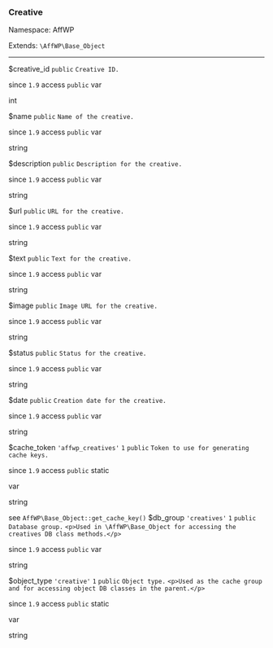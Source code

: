### Creative

Namespace: AffWP

Extends: `\AffWP\Base_Object`

----


$creative_id
`public` `Creative ID.` 


since
`1.9` 
access
`public` 
var

int


$name
`public` `Name of the creative.` 


since
`1.9` 
access
`public` 
var

string


$description
`public` `Description for the creative.` 


since
`1.9` 
access
`public` 
var

string


$url
`public` `URL for the creative.` 


since
`1.9` 
access
`public` 
var

string


$text
`public` `Text for the creative.` 


since
`1.9` 
access
`public` 
var

string


$image
`public` `Image URL for the creative.` 


since
`1.9` 
access
`public` 
var

string


$status
`public` `Status for the creative.` 


since
`1.9` 
access
`public` 
var

string


$date
`public` `Creation date for the creative.` 


since
`1.9` 
access
`public` 
var

string


$cache_token
`'affwp_creatives'` `1` `public` `Token to use for generating cache keys.` 


since
`1.9` 
access
`public` 
static

var

string


see
`AffWP\Base_Object::get_cache_key()` 
$db_group
`'creatives'` `1` `public` `Database group.` 
`<p>Used in \AffWP\Base_Object for accessing the creatives DB class methods.</p>` 

since
`1.9` 
access
`public` 
var

string


$object_type
`'creative'` `1` `public` `Object type.` 
`<p>Used as the cache group and for accessing object DB classes in the parent.</p>` 

since
`1.9` 
access
`public` 
static

var

string

